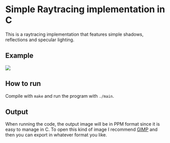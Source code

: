 # Simple Raytracing implementation in C

This is a raytracing implementation that features simple shadows, reflections and specular lighting.

## Example

![](https://i.imgur.com/Ydedkn5.png)

## How to run

Compile with ```make``` and run the program with ```./main```.

## Output
When running the code, the output image will be in PPM format since it is easy to manage in C. To open this kind of image I recommend [GIMP](https://www.gimp.org/) and then you can export in whatever format you like.